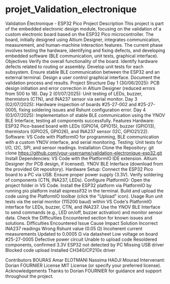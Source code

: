 # projet_Validation_electronique
Validation Électronique - ESP32 Pico Project
Description
This project is part of the embedded electronic design module, focusing on the validation of a custom electronic board based on the ESP32 Pico microcontroller. The board, initially designed using Altium Designer, integrates communication, measurement, and human-machine interaction features. The current phase involves testing the hardware, identifying and fixing defects, and developing embedded software (BLE communication, unit tests, graphical interface).
Objectives
Verify the overall functionality of the board.
Identify hardware defects related to routing or assembly.
Develop unit tests for each subsystem.
Ensure stable BLE communication between the ESP32 and an external terminal.
Design a user control graphical interface.
Document the validation process and results.
Project Structure
Day 1 (30/06/2025): PCB design initiation and error correction in Altium Designer (reduced errors from 500 to 18).
Day 2 (01/07/2025): Unit testing of LEDs, buzzer, thermistors (CTN), and INA237 sensor via serial monitor.
Day 3 (02/07/2025): Hardware inspection of boards #25-27-002 and #25-27-0005, fixing soldering issues and Rshunt configuration error.
Day 4 (03/07/2025): Implementation of stable BLE communication using the YNOV BLE Interface, testing all components successfully.
Features
Hardware: ESP32 Pico-based board with LEDs (GPIO14, GPIO15), buzzer (GPIO13), thermistors (GPIO25, GPIO26), and INA237 sensor (I2C, GPIO21/22).
Software: VS Code with PlatformIO for programming, BLE communication with a custom YNOV interface, and serial monitoring.
Testing: Unit tests for I/O, I2C, SPI, and sensor readings.
Installation
Clone the Repository:
git clone https://github.com/your-username/validation-electronique-esp32.git
Install Dependencies:
VS Code with the PlatformIO IDE extension.
Altium Designer (for PCB design, if licensed).
YNOV BLE Interface (download from the provided Git repository).
Hardware Setup:
Connect the ESP32 Pico board to a PC via USB.
Ensure proper power supply (3.3V).
Verify soldering of components (CTN, INA237, LEDs).
Configure PlatformIO:
Open the project folder in VS Code.
Install the ESP32 platform via PlatformIO by running pio platform install espressif32 in the terminal.
Build and upload the code using the PlatformIO toolbar (click the "Upload" icon).
Usage
Run unit tests via the serial monitor (115200 baud) within VS Code's PlatformIO interface for LEDs, buzzer, CTN, and INA237.
Use the YNOV BLE Interface to send commands (e.g., LED on/off, buzzer activation) and monitor sensor data.
Check the Difficulties Encountered section for known issues and solutions.
Difficulties Encountered
Issue
Cause
Impact
Solution
Incorrect INA237 readings
Wrong Rshunt value (0.05 Ω)
Incoherent current measurements
Updated to 0.0005 Ω via datasheet
Low voltage on board #25-27-0005
Defective power circuit
Unable to upload code
Resoldered components, confirmed 3.3V
ESP32 not detected by PC
Missing USB driver
Blocked code upload
Installed CH340/CP210x driver


Contributors
BOURAS Amar
ELOTMANI Nassima
HADJI Mourad
Intervenant: Dorian FOURNIER
License
MIT License (or specify your preferred license).
Acknowledgements
Thanks to Dorian FOURNIER for guidance and support throughout the project.


